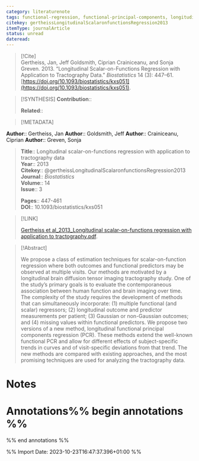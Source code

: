 ```yaml
---
category: literaturenote
tags: functional-regression, functional-principal-components, longitudinal-functional-data
citekey: gertheissLongitudinalScalaronfunctionsRegression2013
itemType: journalArticle
status: unread  
dateread:  
---
```


> [!Cite]  
> Gertheiss, Jan, Jeff Goldsmith, Ciprian Crainiceanu, and Sonja Greven. 2013. “Longitudinal Scalar-on-Functions Regression with Application to Tractography Data.” _Biostatistics_ 14 (3): 447–61. [https://doi.org/10.1093/biostatistics/kxs051](https://doi.org/10.1093/biostatistics/kxs051).

> [!SYNTHESIS] 
>**Contribution**::
>
>**Related**:: 
>

> [!METADATA]  
>
**Author**:: Gertheiss, Jan
**Author**:: Goldsmith, Jeff
**Author**:: Crainiceanu, Ciprian
**Author**:: Greven, Sonja<br>
> **Title**:: Longitudinal scalar-on-functions regression with application to tractography data    
> **Year**:: 2013     
> **Citekey**:: @gertheissLongitudinalScalaronfunctionsRegression2013    
>**Journal**:: *Biostatistics*    
>**Volume**:: 14    
>**Issue**:: 3     
>    
>    
>     
> **Pages**:: 447-461    
>**DOI**:: 10.1093/biostatistics/kxs051    
>

> [!LINK] 
>
> [Gertheiss et al_2013_Longitudinal scalar-on-functions regression with application to tractography.pdf](file:///Users/steven/Library/CloudStorage/GoogleDrive-steven.golovkine@ul.ie/My%20Drive/bibliography/Biostatistics/2013/Gertheiss%20et%20al_2013_Longitudinal%20scalar-on-functions%20regression%20with%20application%20to%20tractography.pdf).

>[!Abstract]
>
>We propose a class of estimation techniques for scalar-on-function regression where both outcomes and functional predictors may be observed at multiple visits. Our methods are motivated by a longitudinal brain diffusion tensor imaging tractography study. One of the study’s primary goals is to evaluate the contemporaneous association between human function and brain imaging over time. The complexity of the study requires the development of methods that can simultaneously incorporate: (1) multiple functional (and scalar) regressors; (2) longitudinal outcome and predictor measurements per patient; (3) Gaussian or non-Gaussian outcomes; and (4) missing values within functional predictors. We propose two versions of a new method, longitudinal functional principal components regression (PCR). These methods extend the well-known functional PCR and allow for different effects of subject-specific trends in curves and of visit-specific deviations from that trend. The new methods are compared with existing approaches, and the most promising techniques are used for analyzing the tractography data.
>>


# Notes<br>
# Annotations%% begin annotations %%  
 
  
%% end annotations %%

%% Import Date: 2023-10-23T16:47:37.396+01:00 %%
